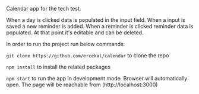 Calendar app for the tech test. 

When a day is clicked data is populated in the input field. 
When a input is saved a new reminder is added.
When a reminder is clicked reminder data is populated. At that point it's editable and can be deleted.

In order to run the project run below commands:

`git clone https://github.com/ercekal/calendar`
to clone the repo

`npm install`
to install the related packages

`npm start`
to run the app in development mode. Browser will automatically open. The page will be reachable from (http://localhost:3000)
